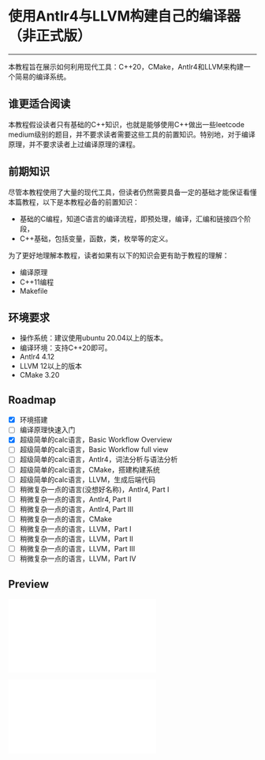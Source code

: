# 使用Antlr4与LLVM构建自己的编译器（非正式版）

----------------------------------

本教程旨在展示如何利用现代工具：C++20，CMake，Antlr4和LLVM来构建一个简易的编译系统。

## 谁更适合阅读

本教程假设读者只有基础的C++知识，也就是能够使用C++做出一些leetcode medium级别的题目，并不要求读者需要这些工具的前置知识。特别地，对于编译原理，并不要求读者上过编译原理的课程。

## 前期知识

尽管本教程使用了大量的现代工具，但读者仍然需要具备一定的基础才能保证看懂本篇教程，以下是本教程必备的前置知识：

- 基础的C编程，知道C语言的编译流程，即预处理，编译，汇编和链接四个阶段，
- C++基础，包括变量，函数，类，枚举等的定义。

为了更好地理解本教程，读者如果有以下的知识会更有助于教程的理解：

- 编译原理
- C++11编程
- Makefile

## 环境要求

- 操作系统：建议使用ubuntu 20.04以上的版本。
- 编译环境：支持C++20即可。
- Antlr4 4.12
- LLVM 12以上的版本
- CMake 3.20

## Roadmap

- [x] 环境搭建
- [ ] 编译原理快速入门
- [x] 超级简单的calc语言，Basic Workflow Overview
- [ ] 超级简单的calc语言，Basic Workflow full view
- [ ] 超级简单的calc语言，Antlr4，词法分析与语法分析
- [ ] 超级简单的calc语言，CMake，搭建构建系统
- [ ] 超级简单的calc语言，LLVM，生成后端代码
- [ ] 稍微复杂一点的语言(没想好名称)，Antlr4, Part I
- [ ] 稍微复杂一点的语言，Antlr4, Part II
- [ ] 稍微复杂一点的语言，Antlr4, Part III
- [ ] 稍微复杂一点的语言，CMake
- [ ] 稍微复杂一点的语言，LLVM，Part I
- [ ] 稍微复杂一点的语言，LLVM，Part II
- [ ] 稍微复杂一点的语言，LLVM，Part III
- [ ] 稍微复杂一点的语言，LLVM，Part IV

## Preview

![](./Blogs/Chapter-1-Installation.md)

![](./Blogs/Chapter-2-Basic-Workflow-Part-I.md)

